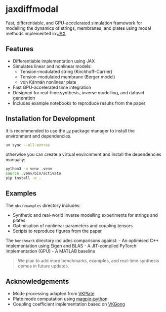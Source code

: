 

# jaxdiffmodal

Fast, differentiable, and GPU-accelerated simulation framework for
modelling the dynamics of strings, membranes, and plates using modal
methods implemented in [JAX](https://github.com/google/jax).

## Features

- Differentiable implementation using JAX
- Simulates linear and nonlinear models:
  - Tension-modulated string (Kirchhoff–Carrier)
  - Tension-modulated membrane (Berger model)
  - von Kármán nonlinear plate
- Fast GPU-accelerated time integration
- Designed for real-time synthesis, inverse modelling, and dataset
  generation
- Includes example notebooks to reproduce results from the paper

## Installation for Development

It is recommended to use the [`uv`](https://github.com/astral-sh/uv)
package manager to install the environment and dependencies.

``` bash
uv sync --all-extras
```

otherwise you can create a virtual environment and install the
dependencies manually:

``` bash
python3 -m venv .venv
source .venv/bin/activate
pip install -e .
```

## Examples

The `nbs/examples` directory includes:

- Synthetic and real-world inverse modelling experiments for strings and
  plates
- Optimisation of nonlinear parameters and coupling tensors
- Scripts to reproduce figures from the paper

The `benchmark` directory includes comparisons against: - An optimised
C++ implementation using Eigen and BLAS - A JIT-compiled PyTorch
implementation (GPU) - A MATLAB baseline

> We plan to add more benchmarks, examples, and real-time synthesis
> demos in future updates.

## Acknowledgements

- Mode processing adapted from
  [VKPlate](https://github.com/Nemus-Project/VKPlate)
- Plate mode computation using
  [magpie-python](https://github.com/Nemus-Project/magpie-python)
- Coupling coefficient implementation based on
  [VKGong](https://github.com/rodrigodzf/VKGong)
